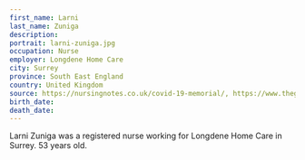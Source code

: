 ```yaml
---
first_name: Larni
last_name: Zuniga
description: 
portrait: larni-zuniga.jpg
occupation: Nurse
employer: Longdene Home Care
city: Surrey
province: South East England
country: United Kingdom
source: https://nursingnotes.co.uk/covid-19-memorial/, https://www.theguardian.com/world/2020/apr/16/doctors-nurses-porters-volunteers-the-uk-health-workers-who-have-died-from-covid-19
birth_date: 
death_date: 
---
```


Larni Zuniga was a registered nurse working for Longdene Home Care in Surrey. 53 years old.